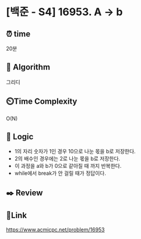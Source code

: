 # [백준 - S4] 16953. A -> b


## ⏰ **time**
20분

## :pushpin: **Algorithm**
그리디

## ⏲️**Time Complexity**
O(N)

## :round_pushpin: **Logic**
- 1의 자리 숫자가 1인 경우 10으로 나눈 몫을 b로 저장한다.
- 2의 배수인 경우에는 2로 나눈 몫을 b로 저장한다.
- 이 과정을 a와 b가 0으로 같아질 때 까지 반복한다.
- while에서 break가 안 걸릴 때가 정답이다.

## :black_nib: **Review**


## 📡**Link**
https://www.acmicpc.net/problem/16953
